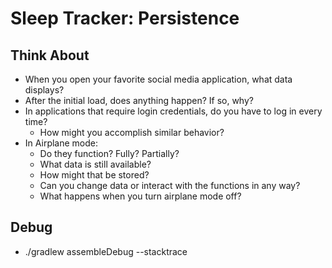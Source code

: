 # Sleep Tracker: Persistence

## Think About

- When you open your favorite social media application, what data displays?
- After the initial load, does anything happen? If so, why?
- In applications that require login credentials, do you have to log in every time?
  - How might you accomplish similar behavior?
- In Airplane mode:
  - Do they function? Fully? Partially?
  - What data is still available?
  - How might that be stored?
  - Can you change data or interact with the functions in any way?
  - What happens when you turn airplane mode off?

## Debug

- ./gradlew assembleDebug --stacktrace

